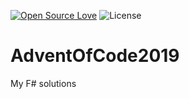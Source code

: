 [![Open Source Love](https://badges.frapsoft.com/os/v1/open-source.svg?v=103)](https://github.com/ellerbrock/open-source-badges/)
![License](https://img.shields.io/badge/License-Apache%202.0-blue.svg)

# AdventOfCode2019
My F# solutions
